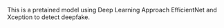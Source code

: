 This is a pretained model using Deep Learning Approach EfficientNet and Xception to detect deepfake.
